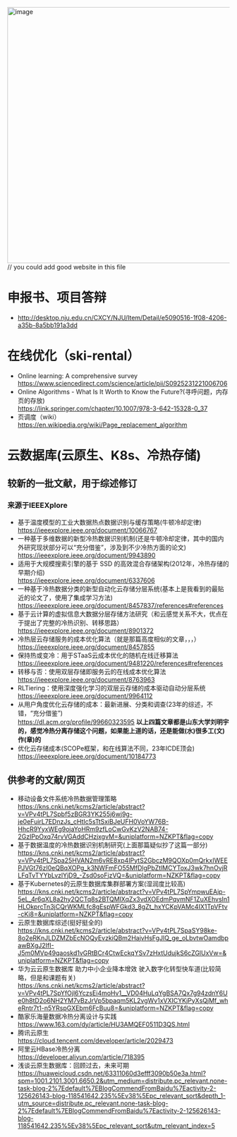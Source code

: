 <img width="581" alt="image" src="https://github.com/HRonaldo/For_Hot_or_Cold_Data/assets/116811457/4bad0924-00c8-4115-9f17-79e757d17e6c">// you could add good website in this file  
# 申报书、项目答辩
+ <http://desktop.nju.edu.cn/CXCY/NJU/Item/Detail/e5090516-1f08-4206-a35b-8a5bb191a3dd>
# 在线优化（ski-rental）
+ Online learning: A comprehensive survey  
https://www.sciencedirect.com/science/article/pii/S0925231221006706  
+ Online Algorithms - What Is It Worth to Know the Future?(寻呼问题，内存页的存放)  
https://link.springer.com/chapter/10.1007/978-3-642-15328-0_37
+ 页调度（wiki）  
https://en.wikipedia.org/wiki/Page_replacement_algorithm  

# 云数据库(云原生、K8s、冷热存储)  
## 较新的一批文献，用于综述修订
### 来源于IEEEXplore
+ 基于温度模型的工业大数据热点数据识别与缓存策略(牛顿冷却定律)    
https://ieeexplore.ieee.org/document/10066767
+ 一种基于多维数据的新型冷热数据识别机制(还是牛顿冷却定律，其中的国内外研究现状部分可以“充分借鉴”，涉及到不少冷热方面的论文)  
https://ieeexplore.ieee.org/document/9943890
+ 适用于大规模搜索引擎的基于 SSD 的高效混合存储架构(2012年，冷热存储的早期介绍)  
https://ieeexplore.ieee.org/document/6337606
+ 一种基于冷热数据分类的新型自动化云存储分层系统(基本上是我看到的最贴近的论文了，使用了集成学习方法)  
https://ieeexplore.ieee.org/document/8457837/references#references
+ 基于云计算的虚拟信息大数据分层存储方法研究（和云感觉关系不大，优点在于提出了完整的冷热识别、转移思路）
https://ieeexplore.ieee.org/document/8901372
+ 冷热层云存储服务的成本优化算法（就是那篇高度相似的文章，，，）  
https://ieeexplore.ieee.org/document/8457855
+ 保持热或变冷：用于STaaS云成本优化的随机在线迁移算法  
https://ieeexplore.ieee.org/document/9481220/references#references
+ 转移与否：使用双层存储即服务云的在线成本优化算法  
https://ieeexplore.ieee.org/document/8763963
+ RLTiering：使用深度强化学习的双层云存储的成本驱动自动分层系统  
https://ieeexplore.ieee.org/document/9964112
+ 从用户角度优化云存储的成本：最新进展、分类和调查(23年的综述，不错，“充分借鉴”)  
https://dl.acm.org/profile/99660323595
**以上四篇文章都是山东大学刘明宇的，感觉冷热分离存储这个问题，如果能上道的话，还是能做(水)很多工(文)作(章)的**  
+ 优化云存储成本(SCOPe框架，和在线算法不同，23年ICDE顶会)  
https://ieeexplore.ieee.org/document/10184773
## 供参考的文献/网页
+ 移动设备文件系统冷热数据管理策略  
https://kns.cnki.net/kcms2/article/abstract?v=VPv4tPL7Spbf5zBGR3YK255j6wj9g-je0eFuirL7EDnzJs_cHtIc5sTtSxiBJeUFH0VoYW76B-HhcR9YyxWEg9ojaYoHRm9zfLoCwGvKzV2NAB74-2GzIPpOxq74rvVGAddCHzjxgvM=&uniplatform=NZKPT&flag=copy
+ 基于数据温度的冷热数据识别机制研究(上面那篇疑似抄了这篇一部分)  
https://kns.cnki.net/kcms2/article/abstract?v=VPv4tPL7Spa25HVAN2m6vRE8xp4IPytS2GbczM9QOXp0mQrkxIWEEPJVGt76zI0eQBqXOPg_k3NWFmFO55MfDlgPbZtlMCYToxJ3wk7hnOvjRLFqTvTYYbLvzlYjD9_-Zsd0soFjzVQ=&uniplatform=NZKPT&flag=copy
+ 基于Kubernetes的云原生数据库集群部署方案(湿润度比较高)  
https://kns.cnki.net/kcms2/article/abstract?v=VPv4tPL7SpYmpwuEAip-5eL_4r6qXL8a2hy2QCTq8s2BTQMlXqZx3vdXOEdmPqymNF1ZuXEhvsIn1HLOkprcTn3jCQrWKMLfc8gEspWFGkd3_8gZt_hxYCKpVAMc4IX1TpVFtv-cKi8=&uniplatform=NZKPT&flag=copy
+ 云原生数据库综述(挺好挺全的)  
https://kns.cnki.net/kcms2/article/abstract?v=VPv4tPL7SpaSY98ke-8o2eRKnJLDZMZbEcNOQyEvzkiQBm2HajvHsFgJlQ_ge_oLbvtwOamdbpawBXgJ2IfI-J5m0MVp49qaoskd1vGRtBCr4CtwEckqYSv7zHxtUdujkS6cZGlUxVw=&uniplatform=NZKPT&flag=copy
+ 华为云云原生数据库 助力中小企业降本增效 驶入数字化转型快车道(比较简略，但是和课题有关)  
https://kns.cnki.net/kcms2/article/abstract?v=VPv4tPL7SpYfOjl6YczsEi4moHv1__VD04HuLqYgBSA7Qx7g94zdnY6Ue0h8tD2o6NH2YM7vBzJrVp5bpaqm5KL2vgWv1xVXICYKjPyXsQjMf_wheRntr7t1-n5YRspGXEbm6FcBuu8=&uniplatform=NZKPT&flag=copy  
+ 酷家乐海量数据冷热分离设计与实践  
https://www.163.com/dy/article/HU3AMQEF0511D3QS.html  
+ 腾讯云原生  
https://cloud.tencent.com/developer/article/2029473  
+ 阿里云HBase冷热分离  
https://developer.aliyun.com/article/718395  
+ 浅谈云原生数据库：回顾过去，未来可期  
https://huaweicloud.csdn.net/63311060d3efff3090b50e3a.html?spm=1001.2101.3001.6650.2&utm_medium=distribute.pc_relevant.none-task-blog-2%7Edefault%7EBlogCommendFromBaidu%7Eactivity-2-125626143-blog-118541642.235%5Ev38%5Epc_relevant_sort&depth_1-utm_source=distribute.pc_relevant.none-task-blog-2%7Edefault%7EBlogCommendFromBaidu%7Eactivity-2-125626143-blog-118541642.235%5Ev38%5Epc_relevant_sort&utm_relevant_index=5
